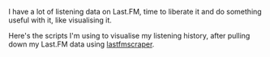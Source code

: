 I have a lot of listening data on Last.FM, time to liberate it and do something useful with it, like visualising it.

Here's the scripts I'm using to visualise my listening history, after pulling down my Last.FM data using [lastfmscraper](https://github.com/mhansen/lastfm_scraper).
